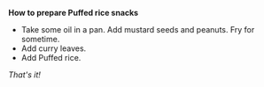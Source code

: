 **How to prepare Puffed rice snacks**
* Take some oil in a pan. Add mustard seeds and peanuts. Fry for sometime.
* Add curry leaves.
* Add Puffed rice.

_That's it!_